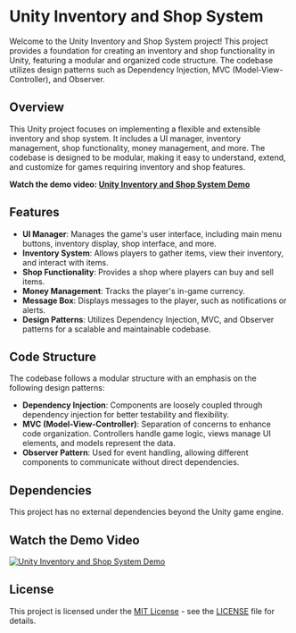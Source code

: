 # Unity Inventory and Shop System

Welcome to the Unity Inventory and Shop System project! This project provides a foundation for creating an inventory and shop functionality in Unity, featuring a modular and organized code structure. The codebase utilizes design patterns such as Dependency Injection, MVC (Model-View-Controller), and Observer.

## Overview

This Unity project focuses on implementing a flexible and extensible inventory and shop system. It includes a UI manager, inventory management, shop functionality, money management, and more. The codebase is designed to be modular, making it easy to understand, extend, and customize for games requiring inventory and shop features.

**Watch the demo video: [Unity Inventory and Shop System Demo](https://youtu.be/nCchYyL-p_k)**

## Features

- **UI Manager**: Manages the game's user interface, including main menu buttons, inventory display, shop interface, and more.
- **Inventory System**: Allows players to gather items, view their inventory, and interact with items.
- **Shop Functionality**: Provides a shop where players can buy and sell items.
- **Money Management**: Tracks the player's in-game currency.
- **Message Box**: Displays messages to the player, such as notifications or alerts.
- **Design Patterns**: Utilizes Dependency Injection, MVC, and Observer patterns for a scalable and maintainable codebase.

## Code Structure

The codebase follows a modular structure with an emphasis on the following design patterns:

- **Dependency Injection**: Components are loosely coupled through dependency injection for better testability and flexibility.
- **MVC (Model-View-Controller)**: Separation of concerns to enhance code organization. Controllers handle game logic, views manage UI elements, and models represent the data.
- **Observer Pattern**: Used for event handling, allowing different components to communicate without direct dependencies.

## Dependencies

This project has no external dependencies beyond the Unity game engine.

## Watch the Demo Video

[![Unity Inventory and Shop System Demo](https://img.youtube.com/vi/nCchYyL-p_k/0.jpg)](https://www.youtube.com/watch?v=nCchYyL-p_k)

## License

This project is licensed under the [MIT License](LICENSE) - see the [LICENSE](LICENSE) file for details.


